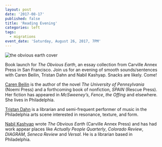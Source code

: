 ```yaml
---
layout: post
date: '2017-08-17'
published: false
title: 'Reading Evening'
categories: left
tags:
  - migrations
event_date: 'Saturday, August 26, 2017, 7PM'
---
```

![the obvious earth cover]({{site.baseurl}}/assets/img/obv-earth-post.jpg)

Book launch for *The Obvious Earth*, an essay collection from Carville Annex Press in San Francisco. Join us for an evening of smooth sounds/sentences with Caren Beilin, Tristan Dahn and Nabil Kashyap. Snacks are likely. Come!

[Caren Beilin](http://www.noemipress.org/catalog/fiction/beilin/) is the author of the novel *The University of Pennsylvania* (Noemi Press) and a forthcoming book of nonfiction, *SPAIN* (Rescue Press). Her fiction has appeared in *McSweeney’s*, *Fence*, *the Offing* and elsewhere. She lives in Philadelphia.

[Tristan Dahn](https://tristandahn.bandcamp.com/) is a librarian and semi-frequent performer of music in the Philadelphia arts scene interested in resonance, texture, and form.

[Nabil Kashyap](http://www.carvilleannexpress.com/shop/the-obvious-earth) wrote *The Obvious Earth* (Carville Annex Press) and has had work appear places like *Actually People Quarterly*, *Colorado Review*, *DIAGRAM*, *Seneca Review* and *Versal*. He is a librarian based in Philadelphia.